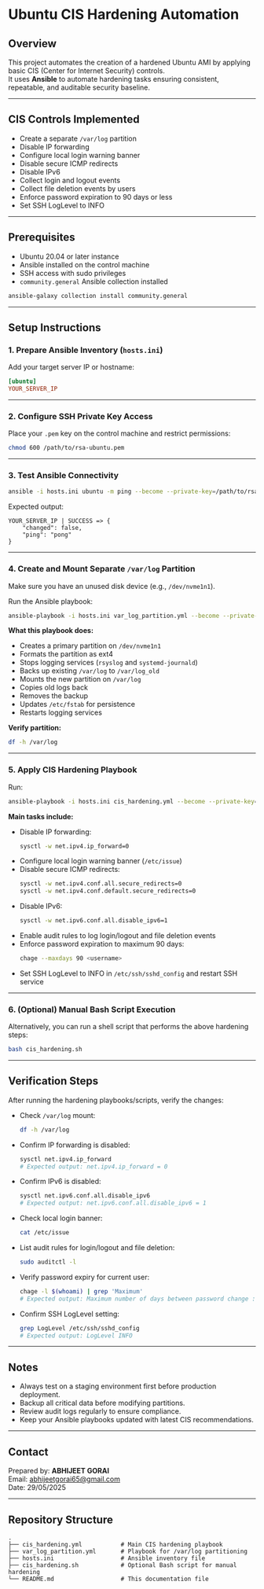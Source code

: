 
# Ubuntu CIS Hardening Automation

## Overview

This project automates the creation of a hardened Ubuntu AMI by applying basic CIS (Center for Internet Security) controls.  
It uses **Ansible** to automate hardening tasks ensuring consistent, repeatable, and auditable security baseline.

---

## CIS Controls Implemented

- Create a separate `/var/log` partition  
- Disable IP forwarding  
- Configure local login warning banner  
- Disable secure ICMP redirects  
- Disable IPv6  
- Collect login and logout events  
- Collect file deletion events by users  
- Enforce password expiration to 90 days or less  
- Set SSH LogLevel to INFO  

---

## Prerequisites

- Ubuntu 20.04 or later instance  
- Ansible installed on the control machine  
- SSH access with sudo privileges  
- `community.general` Ansible collection installed  

```bash
ansible-galaxy collection install community.general
```

---

## Setup Instructions

### 1. Prepare Ansible Inventory (`hosts.ini`)

Add your target server IP or hostname:

```ini
[ubuntu]
YOUR_SERVER_IP
```

---

### 2. Configure SSH Private Key Access

Place your `.pem` key on the control machine and restrict permissions:

```bash
chmod 600 /path/to/rsa-ubuntu.pem
```

---

### 3. Test Ansible Connectivity

```bash
ansible -i hosts.ini ubuntu -m ping --become --private-key=/path/to/rsa-ubuntu.pem
```

Expected output:

```text
YOUR_SERVER_IP | SUCCESS => {
    "changed": false,
    "ping": "pong"
}
```

---

### 4. Create and Mount Separate `/var/log` Partition

Make sure you have an unused disk device (e.g., `/dev/nvme1n1`).

Run the Ansible playbook:

```bash
ansible-playbook -i hosts.ini var_log_partition.yml --become --private-key=/path/to/rsa-ubuntu.pem
```

**What this playbook does:**

- Creates a primary partition on `/dev/nvme1n1`  
- Formats the partition as ext4  
- Stops logging services (`rsyslog` and `systemd-journald`)  
- Backs up existing `/var/log` to `/var/log_old`  
- Mounts the new partition on `/var/log`  
- Copies old logs back  
- Removes the backup  
- Updates `/etc/fstab` for persistence  
- Restarts logging services  

**Verify partition:**

```bash
df -h /var/log
```

---

### 5. Apply CIS Hardening Playbook

Run:

```bash
ansible-playbook -i hosts.ini cis_hardening.yml --become --private-key=/path/to/rsa-ubuntu.pem
```

**Main tasks include:**

- Disable IP forwarding:  
  ```bash
  sysctl -w net.ipv4.ip_forward=0
  ```
- Configure local login warning banner (`/etc/issue`)  
- Disable secure ICMP redirects:  
  ```bash
  sysctl -w net.ipv4.conf.all.secure_redirects=0
  sysctl -w net.ipv4.conf.default.secure_redirects=0
  ```
- Disable IPv6:  
  ```bash
  sysctl -w net.ipv6.conf.all.disable_ipv6=1
  ```
- Enable audit rules to log login/logout and file deletion events  
- Enforce password expiration to maximum 90 days:  
  ```bash
  chage --maxdays 90 <username>
  ```
- Set SSH LogLevel to INFO in `/etc/ssh/sshd_config` and restart SSH service  

---

### 6. (Optional) Manual Bash Script Execution

Alternatively, you can run a shell script that performs the above hardening steps:

```bash
bash cis_hardening.sh
```

---

## Verification Steps

After running the hardening playbooks/scripts, verify the changes:

- Check `/var/log` mount:

  ```bash
  df -h /var/log
  ```

- Confirm IP forwarding is disabled:

  ```bash
  sysctl net.ipv4.ip_forward
  # Expected output: net.ipv4.ip_forward = 0
  ```

- Confirm IPv6 is disabled:

  ```bash
  sysctl net.ipv6.conf.all.disable_ipv6
  # Expected output: net.ipv6.conf.all.disable_ipv6 = 1
  ```

- Check local login banner:

  ```bash
  cat /etc/issue
  ```

- List audit rules for login/logout and file deletion:

  ```bash
  sudo auditctl -l
  ```

- Verify password expiry for current user:

  ```bash
  chage -l $(whoami) | grep 'Maximum'
  # Expected output: Maximum number of days between password change : 90
  ```

- Confirm SSH LogLevel setting:

  ```bash
  grep LogLevel /etc/ssh/sshd_config
  # Expected output: LogLevel INFO
  ```

---

## Notes

- Always test on a staging environment first before production deployment.  
- Backup all critical data before modifying partitions.  
- Review audit logs regularly to ensure compliance.  
- Keep your Ansible playbooks updated with latest CIS recommendations.

---

## Contact

Prepared by: **ABHIJEET GORAI**  
Email: abhijeetgorai65@gmail.com  
Date: 29/05/2025  

---

## Repository Structure

```
.
├── cis_hardening.yml           # Main CIS hardening playbook
├── var_log_partition.yml       # Playbook for /var/log partitioning
├── hosts.ini                   # Ansible inventory file
├── cis_hardening.sh            # Optional Bash script for manual hardening
└── README.md                   # This documentation file
```
